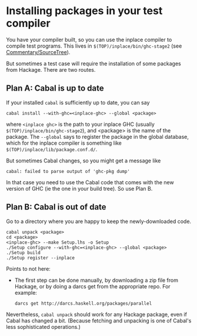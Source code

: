 # Installing packages in your test compiler


You have your compiler built, so you can use the inplace compiler to compile test programs.  This lives in `$(TOP)/inplace/bin/ghc-stage2` (see [Commentary/SourceTree](commentary/source-tree)).  


But sometimes a test case will require the installation of some packages from Hackage.  There are two routes.

## Plan A: Cabal is up to date


If your installed `cabal` is sufficiently up to date, you can say

```wiki
cabal install --with-ghc=<inplace-ghc> --global <package>
```


where `<inplace ghc>` is the path to your inplace GHC (usually `$(TOP)/inplace/bin/ghc-stage2`), and \<package\> is the name of the package.
The `--global` says to register the package in the global database, which for the inplace compiler is something like `$(TOP)/inplace/lib/package.conf.d/`.


But sometimes Cabal changes, so you might get a message like

```wiki
cabal: failed to parse output of 'ghc-pkg dump'
```


In that case you need to use the Cabal code that comes with the new version of GHC (ie the one in your build tree).  So use Plan B.

## Plan B: Cabal is out of date


Go to a directory where you are happy to keep the newly-downloaded code.

```wiki
cabal unpack <package>
cd <package>
<inplace-ghc> --make Setup.lhs -o Setup
./Setup configure --with-ghc=<inplace-ghc> --global <package>
./Setup build
./Setup register --inplace
```


Points to not here:

- The first step can be done manually, by downloading a zip file from Hackage, or by doing a darcs get from the appropriate repo.  For example:

  ```wiki
  darcs get http://darcs.haskell.org/packages/parallel
  ```


Nevertheless, `cabal unpack` should work for any Hackage package, even if Cabal has changed a bit.  (Because fetching and unpacking is one of Cabal's less sophisticated operations.)
